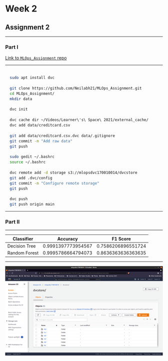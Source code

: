 # Week 2
## Assignment 2
---
### Part I

[Link to ```MLOps_Assignment``` repo](https://github.com/Neilabh21/MLOps_Assignment)

---

```bash

  sudo apt install dvc

  git clone https://github.com/Neilabh21/MLOps_Assignment.git
  cd MLOps_Assignment/
  mkdir data

  dvc init

  dvc cache dir ~/Videos/Learner\'s\ Space\ 2021/external_cache/
  dvc add data/creditcard.csv

  git add data/creditcard.csv.dvc data/.gitignore
  git commit -m "Add raw data"
  git push

  sudo gedit ~/.bashrc
  source ~/.bashrc

  dvc remote add -d storage s3://mlopsdvc170010014/dvcstore
  git add .dvc/config
  git commit -m "Configure remote storage"
  git push

  dvc push
  git push origin main
```

---

### Part II

---

Classifier | Accuracy | F1 Score
---------- | -------- | --------
Decision Tree | 0.9991397773954567 | 0.7586206896551724
Random Forest | 0.9995786664794073 | 0.8636363636363635

---

![Screenshot of your S3 bucket](AWS_SS.png)

